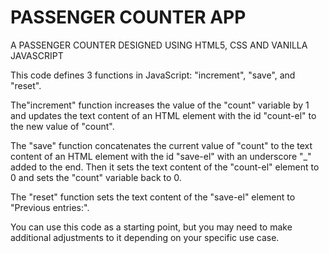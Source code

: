 # PASSENGER COUNTER APP
 A PASSENGER COUNTER DESIGNED USING HTML5, CSS AND VANILLA JAVASCRIPT

This code defines 3 functions in JavaScript: "increment", "save", and "reset".

The"increment" function increases the value of the "count" variable by 1 and updates the text content of an HTML element with the id "count-el" to the new value of "count".

The "save" function concatenates the current value of "count" to the text content of an HTML element with the id "save-el" with an underscore "_" added to the end. Then it sets the text content of the "count-el" element to 0 and sets the "count" variable back to 0.

The "reset" function sets the text content of the "save-el" element to "Previous entries:".

You can use this code as a starting point, but you may need to make additional adjustments to it depending on your specific use case.
